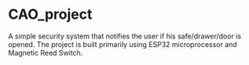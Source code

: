 # CAO_project
A simple security system that notifies the user if his safe/drawer/door is opened. 
The project is built primarily using ESP32 microprocessor and Magnetic Reed Switch.
